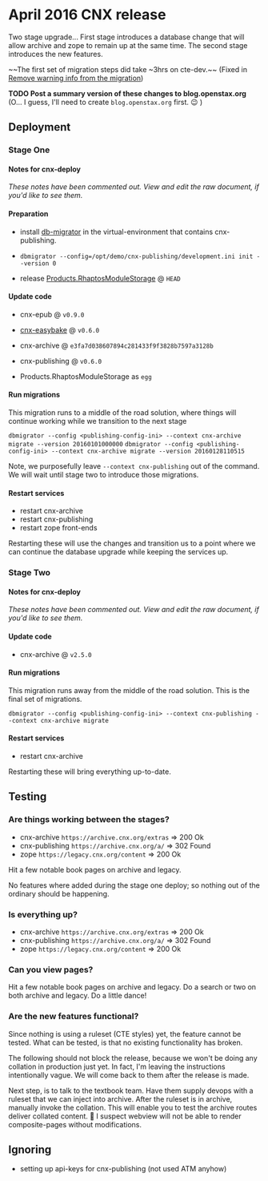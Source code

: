 # April 2016 CNX release

Two stage upgrade... First stage introduces a database change that will allow archive and zope to remain up at the same time. The second stage introduces the new features.

~~The first set of migration steps did take ~3hrs on cte-dev.~~ (Fixed in [Remove warning info from the migration](https://github.com/Connexions/cnx-archive/pull/427))

**TODO Post a summary version of these changes to blog.openstax.org** (O... I guess, I'll need to create `blog.openstax.org` first. :wink: )

## Deployment

### Stage One

#### Notes for cnx-deploy

*These notes have been commented out. View and edit the raw document, if you'd like to see them.*

<!-- - Deployed with `environment/vm2/all/vars.yml`: -->

<!--   ```yml -->
<!-- source_versions: -->
<!--   "cnx-epub": production -->
<!--   "cnx-archive": production -->
<!--   "cnx-publishing": production -->
<!--   ``` -->
<!-- - `ansible-playbook -i enviroment/vm2/inventory --vault-password-file ../vault-password.txt main.yml` -->
<!-- - `ansible-playbook -i enviroment/vm2/inventory push_data.yml` -->
<!-- - :camera: snapshot -->
<!-- - `ansible-playbook -i enviroment/vm2/inventory --vault-password-file ../vault-password.txt plone.yml` -->
<!-- - :camera: snapshot -->
<!-- - apply patch: -->

<!--   ```diff -->
<!-- diff --git a/tasks/install_archive.yml b/tasks/install_archive.yml -->
<!-- index 6a6f797..b63c395 100644 -->
<!-- --- a/tasks/install_archive.yml -->
<!-- +++ b/tasks/install_archive.yml -->
<!-- @@ -214,11 +214,11 @@ -->
<!--    register: archive_initdb_cmd -->
<!--    failed_when: "archive_initdb_cmd.rc > 0 and 'Database is already initialized' not in archive_initdb_cmd.stderr" -->
 
<!-- -- name: initialize db-migrator -->
<!-- -  # XXX (16-Mar-2016) standalone installs aren't ideal, because they don't give -->
<!-- -  #     the full picture of what archive is, but we'll roll with it for now. -->
<!-- -  when: "(standalone_archive_install is defined and standalone_archive_install) and 'Database is already initialized' not in archive_initdb_cmd.stderr" -->
<!-- -  command: "{{ root_prefix }}/var/cnx/venvs/archive/bin/dbmigrator --config {{ root_prefix }}/etc/cnx/archive/app.ini --context cnx-archive init" -->
 
<!--  - name: migrate database -->
<!--    # XXX (16-Mar-2016) standalone installs aren't ideal, because they don't give -->
<!-- diff --git a/tasks/install_publishing.yml b/tasks/install_publishing.yml -->
<!-- index 429c167..ee9e168 100644 -->
<!-- --- a/tasks/install_publishing.yml -->
<!-- +++ b/tasks/install_publishing.yml -->
<!-- @@ -244,12 +244,12 @@ -->
<!--    #       looking at the traceback line. -->
<!--    failed_when: "publishing_initdb_cmd.rc > 0 and 'psycopg2.ProgrammingError: type \"publication_states\" already exists' not in publishing_initdb_cmd.stderr" -->
 
<!-- -- name: initialize db-migrator -->
<!-- -  when: "'already exists' not in publishing_initdb_cmd.stderr" -->
<!-- -  command: "{{ root_prefix }}/var/cnx/venvs/publishing/bin/dbmigrator --config {{ root_prefix }}/etc/cnx/publishing/app.ini --context cnx-archive --context cnx-publishing init" -->
<!-- -  -->
<!-- -- name: migrate database -->
<!-- -  command: "{{ root_prefix }}/var/cnx/venvs/publishing/bin/dbmigrator --config {{ root_prefix }}/etc/cnx/publishing/app.ini --context cnx-archive --context cnx-publishing migrate" -->
 
<!--  # +++ -->
<!--  # Init service -->
<!--   ``` -->
<!-- - :white_check_mark: checkpoint :tada: -->
<!-- - Run db-migrator `/var/cnx/venvs/publishing/bin/dbmigrator --config /etc/cnx/publishing/app.ini --context cnx-publishing --context cnx-archive init --version 0` -->
<!-- - :camera: snapshot -->
<!-- - Deployed with `environment/vm2/all/vars.yml`: -->

<!--   ```yml -->
<!-- source_versions: -->
<!--   "cnx-archive": e3fa7d038607894c281433f9f3828b7597a3128b -->
<!--   ``` -->
<!-- - `ansible-playbook -i enviroment/vm2/inventory --vault-password-file ../vault-password.txt main.yml` -->
<!-- - :camera: snapshot -->
<!-- - Run db-migrator `/var/cnx/venvs/publishing/bin/dbmigrator --config /etc/cnx/publishing/app.ini --context cnx-archive migrate --version 20160128110515` -->
<!-- - :camera: snapshot -->

#### Preparation

- install [db-migrator](https://pypi.python.org/pypi/db-migrator) in the virtual-environment that contains cnx-publishing.
- `dbmigrator --config=/opt/demo/cnx-publishing/development.ini init --version 0`

- release [Products.RhaptosModuleStorage](https://github.com/Rhaptos/Products.RhaptosModuleStorage) @ `HEAD`

#### Update code

- cnx-epub @ `v0.9.0`
- [cnx-easybake](https://github.com/Connexions/cnx-easybake) @ `v0.6.0`
- cnx-archive @ `e3fa7d038607894c281433f9f3828b7597a3128b`
- cnx-publishing @ `v0.6.0`

- Products.RhaptosModuleStorage as `egg`

#### Run migrations

This migration runs to a middle of the road solution,
where things will continue working while we transition to the next stage

`dbmigrator --config <publishing-config-ini> --context cnx-archive migrate --version 20160101000000`
`dbmigrator --config <publishing-config-ini> --context cnx-archive migrate --version 20160128110515`

Note, we purposefully leave `--context cnx-publishing` out of the command.
We will wait until stage two to introduce those migrations.

#### Restart services

- restart cnx-archive
- restart cnx-publishing
- restart zope front-ends

Restarting these will use the changes and transition us
to a point where we can continue the database upgrade
while keeping the services up.


### Stage Two

#### Notes for cnx-deploy

*These notes have been commented out. View and edit the raw document, if you'd like to see them.*

<!-- - Deployed with `environment/vm2/all/vars.yml`: -->

<!--   ```yml -->
<!-- # source_versions: -->
<!--   ``` -->
<!-- - `ansible-playbook -i enviroment/vm2/inventory --vault-password-file ../vault-password.txt main.yml` -->
<!-- - :camera: snapshot -->
<!-- - **CHECK ZOPE IS WORKING BEFORE migration** -->
<!-- - **scrap the second migration migration** -->
<!-- - Run db-migrator `/var/cnx/venvs/publishing/bin/dbmigrator --config /etc/cnx/publishing/app.ini --context cnx-publishing --context cnx-archive migrate` -->
<!-- - :camera: snapshot -->

#### Update code

- cnx-archive @ `v2.5.0`

#### Run migrations

This migration runs away from the middle of the road solution.
This is the final set of migrations.

`dbmigrator --config <publishing-config-ini> --context cnx-publishing --context cnx-archive migrate`

#### Restart services

- restart cnx-archive

Restarting these will bring everything up-to-date.

## Testing

### Are things working between the stages?

- cnx-archive `https://archive.cnx.org/extras` => 200 Ok
- cnx-publishing `https://archive.cnx.org/a/` => 302 Found
- zope `https://legacy.cnx.org/content` => 200 Ok

Hit a few notable book pages on archive and legacy.

No features where added during the stage one deploy;
so nothing out of the ordinary should be happening.

### Is everything up?

- cnx-archive `https://archive.cnx.org/extras` => 200 Ok
- cnx-publishing `https://archive.cnx.org/a/` => 302 Found
- zope `https://legacy.cnx.org/content` => 200 Ok

### Can you view pages?

Hit a few notable book pages on archive and legacy.
Do a search or two on both archive and legacy.
Do a little dance!

### Are the new features functional?

Since nothing is using a ruleset (CTE styles) yet,
the feature cannot be tested.
What can be tested, is that no existing functionality has broken.

The following should not block the release,
because we won't be doing any collation in production just yet.
In fact, I'm leaving the instructions intentionally vague.
We will come back to them after the release is made.

Next step, is to talk to the textbook team.
Have them supply devops with a ruleset that we can inject into archive.
After the ruleset is in archive, manually invoke the collation.
This will enable you to test the archive routes deliver collated content.
:bug: I suspect webview will not be able to render composite-pages without modifications.


## Ignoring

- setting up api-keys for cnx-publishing (not used ATM anyhow)

